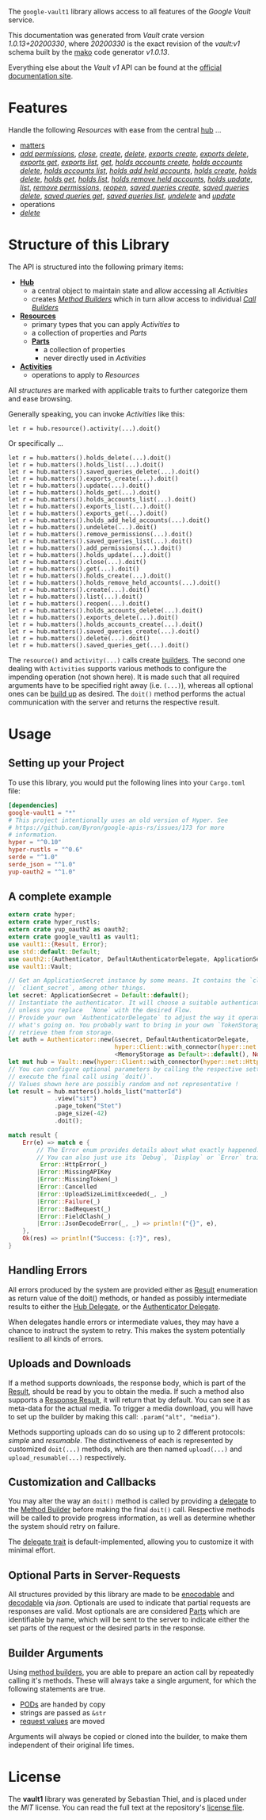 <!---
DO NOT EDIT !
This file was generated automatically from 'src/mako/api/README.md.mako'
DO NOT EDIT !
-->
The `google-vault1` library allows access to all features of the *Google Vault* service.

This documentation was generated from *Vault* crate version *1.0.13+20200330*, where *20200330* is the exact revision of the *vault:v1* schema built by the [mako](http://www.makotemplates.org/) code generator *v1.0.13*.

Everything else about the *Vault* *v1* API can be found at the
[official documentation site](https://developers.google.com/vault).
# Features

Handle the following *Resources* with ease from the central [hub](https://docs.rs/google-vault1/1.0.13+20200330/google_vault1/struct.Vault.html) ... 

* [matters](https://docs.rs/google-vault1/1.0.13+20200330/google_vault1/struct.Matter.html)
 * [*add permissions*](https://docs.rs/google-vault1/1.0.13+20200330/google_vault1/struct.MatterAddPermissionCall.html), [*close*](https://docs.rs/google-vault1/1.0.13+20200330/google_vault1/struct.MatterCloseCall.html), [*create*](https://docs.rs/google-vault1/1.0.13+20200330/google_vault1/struct.MatterCreateCall.html), [*delete*](https://docs.rs/google-vault1/1.0.13+20200330/google_vault1/struct.MatterDeleteCall.html), [*exports create*](https://docs.rs/google-vault1/1.0.13+20200330/google_vault1/struct.MatterExportCreateCall.html), [*exports delete*](https://docs.rs/google-vault1/1.0.13+20200330/google_vault1/struct.MatterExportDeleteCall.html), [*exports get*](https://docs.rs/google-vault1/1.0.13+20200330/google_vault1/struct.MatterExportGetCall.html), [*exports list*](https://docs.rs/google-vault1/1.0.13+20200330/google_vault1/struct.MatterExportListCall.html), [*get*](https://docs.rs/google-vault1/1.0.13+20200330/google_vault1/struct.MatterGetCall.html), [*holds accounts create*](https://docs.rs/google-vault1/1.0.13+20200330/google_vault1/struct.MatterHoldAccountCreateCall.html), [*holds accounts delete*](https://docs.rs/google-vault1/1.0.13+20200330/google_vault1/struct.MatterHoldAccountDeleteCall.html), [*holds accounts list*](https://docs.rs/google-vault1/1.0.13+20200330/google_vault1/struct.MatterHoldAccountListCall.html), [*holds add held accounts*](https://docs.rs/google-vault1/1.0.13+20200330/google_vault1/struct.MatterHoldAddHeldAccountCall.html), [*holds create*](https://docs.rs/google-vault1/1.0.13+20200330/google_vault1/struct.MatterHoldCreateCall.html), [*holds delete*](https://docs.rs/google-vault1/1.0.13+20200330/google_vault1/struct.MatterHoldDeleteCall.html), [*holds get*](https://docs.rs/google-vault1/1.0.13+20200330/google_vault1/struct.MatterHoldGetCall.html), [*holds list*](https://docs.rs/google-vault1/1.0.13+20200330/google_vault1/struct.MatterHoldListCall.html), [*holds remove held accounts*](https://docs.rs/google-vault1/1.0.13+20200330/google_vault1/struct.MatterHoldRemoveHeldAccountCall.html), [*holds update*](https://docs.rs/google-vault1/1.0.13+20200330/google_vault1/struct.MatterHoldUpdateCall.html), [*list*](https://docs.rs/google-vault1/1.0.13+20200330/google_vault1/struct.MatterListCall.html), [*remove permissions*](https://docs.rs/google-vault1/1.0.13+20200330/google_vault1/struct.MatterRemovePermissionCall.html), [*reopen*](https://docs.rs/google-vault1/1.0.13+20200330/google_vault1/struct.MatterReopenCall.html), [*saved queries create*](https://docs.rs/google-vault1/1.0.13+20200330/google_vault1/struct.MatterSavedQueryCreateCall.html), [*saved queries delete*](https://docs.rs/google-vault1/1.0.13+20200330/google_vault1/struct.MatterSavedQueryDeleteCall.html), [*saved queries get*](https://docs.rs/google-vault1/1.0.13+20200330/google_vault1/struct.MatterSavedQueryGetCall.html), [*saved queries list*](https://docs.rs/google-vault1/1.0.13+20200330/google_vault1/struct.MatterSavedQueryListCall.html), [*undelete*](https://docs.rs/google-vault1/1.0.13+20200330/google_vault1/struct.MatterUndeleteCall.html) and [*update*](https://docs.rs/google-vault1/1.0.13+20200330/google_vault1/struct.MatterUpdateCall.html)
* operations
 * [*delete*](https://docs.rs/google-vault1/1.0.13+20200330/google_vault1/struct.OperationDeleteCall.html)




# Structure of this Library

The API is structured into the following primary items:

* **[Hub](https://docs.rs/google-vault1/1.0.13+20200330/google_vault1/struct.Vault.html)**
    * a central object to maintain state and allow accessing all *Activities*
    * creates [*Method Builders*](https://docs.rs/google-vault1/1.0.13+20200330/google_vault1/trait.MethodsBuilder.html) which in turn
      allow access to individual [*Call Builders*](https://docs.rs/google-vault1/1.0.13+20200330/google_vault1/trait.CallBuilder.html)
* **[Resources](https://docs.rs/google-vault1/1.0.13+20200330/google_vault1/trait.Resource.html)**
    * primary types that you can apply *Activities* to
    * a collection of properties and *Parts*
    * **[Parts](https://docs.rs/google-vault1/1.0.13+20200330/google_vault1/trait.Part.html)**
        * a collection of properties
        * never directly used in *Activities*
* **[Activities](https://docs.rs/google-vault1/1.0.13+20200330/google_vault1/trait.CallBuilder.html)**
    * operations to apply to *Resources*

All *structures* are marked with applicable traits to further categorize them and ease browsing.

Generally speaking, you can invoke *Activities* like this:

```Rust,ignore
let r = hub.resource().activity(...).doit()
```

Or specifically ...

```ignore
let r = hub.matters().holds_delete(...).doit()
let r = hub.matters().holds_list(...).doit()
let r = hub.matters().saved_queries_delete(...).doit()
let r = hub.matters().exports_create(...).doit()
let r = hub.matters().update(...).doit()
let r = hub.matters().holds_get(...).doit()
let r = hub.matters().holds_accounts_list(...).doit()
let r = hub.matters().exports_list(...).doit()
let r = hub.matters().exports_get(...).doit()
let r = hub.matters().holds_add_held_accounts(...).doit()
let r = hub.matters().undelete(...).doit()
let r = hub.matters().remove_permissions(...).doit()
let r = hub.matters().saved_queries_list(...).doit()
let r = hub.matters().add_permissions(...).doit()
let r = hub.matters().holds_update(...).doit()
let r = hub.matters().close(...).doit()
let r = hub.matters().get(...).doit()
let r = hub.matters().holds_create(...).doit()
let r = hub.matters().holds_remove_held_accounts(...).doit()
let r = hub.matters().create(...).doit()
let r = hub.matters().list(...).doit()
let r = hub.matters().reopen(...).doit()
let r = hub.matters().holds_accounts_delete(...).doit()
let r = hub.matters().exports_delete(...).doit()
let r = hub.matters().holds_accounts_create(...).doit()
let r = hub.matters().saved_queries_create(...).doit()
let r = hub.matters().delete(...).doit()
let r = hub.matters().saved_queries_get(...).doit()
```

The `resource()` and `activity(...)` calls create [builders][builder-pattern]. The second one dealing with `Activities` 
supports various methods to configure the impending operation (not shown here). It is made such that all required arguments have to be 
specified right away (i.e. `(...)`), whereas all optional ones can be [build up][builder-pattern] as desired.
The `doit()` method performs the actual communication with the server and returns the respective result.

# Usage

## Setting up your Project

To use this library, you would put the following lines into your `Cargo.toml` file:

```toml
[dependencies]
google-vault1 = "*"
# This project intentionally uses an old version of Hyper. See
# https://github.com/Byron/google-apis-rs/issues/173 for more
# information.
hyper = "^0.10"
hyper-rustls = "^0.6"
serde = "^1.0"
serde_json = "^1.0"
yup-oauth2 = "^1.0"
```

## A complete example

```Rust
extern crate hyper;
extern crate hyper_rustls;
extern crate yup_oauth2 as oauth2;
extern crate google_vault1 as vault1;
use vault1::{Result, Error};
use std::default::Default;
use oauth2::{Authenticator, DefaultAuthenticatorDelegate, ApplicationSecret, MemoryStorage};
use vault1::Vault;

// Get an ApplicationSecret instance by some means. It contains the `client_id` and 
// `client_secret`, among other things.
let secret: ApplicationSecret = Default::default();
// Instantiate the authenticator. It will choose a suitable authentication flow for you, 
// unless you replace  `None` with the desired Flow.
// Provide your own `AuthenticatorDelegate` to adjust the way it operates and get feedback about 
// what's going on. You probably want to bring in your own `TokenStorage` to persist tokens and
// retrieve them from storage.
let auth = Authenticator::new(&secret, DefaultAuthenticatorDelegate,
                              hyper::Client::with_connector(hyper::net::HttpsConnector::new(hyper_rustls::TlsClient::new())),
                              <MemoryStorage as Default>::default(), None);
let mut hub = Vault::new(hyper::Client::with_connector(hyper::net::HttpsConnector::new(hyper_rustls::TlsClient::new())), auth);
// You can configure optional parameters by calling the respective setters at will, and
// execute the final call using `doit()`.
// Values shown here are possibly random and not representative !
let result = hub.matters().holds_list("matterId")
             .view("sit")
             .page_token("Stet")
             .page_size(-42)
             .doit();

match result {
    Err(e) => match e {
        // The Error enum provides details about what exactly happened.
        // You can also just use its `Debug`, `Display` or `Error` traits
         Error::HttpError(_)
        |Error::MissingAPIKey
        |Error::MissingToken(_)
        |Error::Cancelled
        |Error::UploadSizeLimitExceeded(_, _)
        |Error::Failure(_)
        |Error::BadRequest(_)
        |Error::FieldClash(_)
        |Error::JsonDecodeError(_, _) => println!("{}", e),
    },
    Ok(res) => println!("Success: {:?}", res),
}

```
## Handling Errors

All errors produced by the system are provided either as [Result](https://docs.rs/google-vault1/1.0.13+20200330/google_vault1/enum.Result.html) enumeration as return value of 
the doit() methods, or handed as possibly intermediate results to either the 
[Hub Delegate](https://docs.rs/google-vault1/1.0.13+20200330/google_vault1/trait.Delegate.html), or the [Authenticator Delegate](https://docs.rs/yup-oauth2/*/yup_oauth2/trait.AuthenticatorDelegate.html).

When delegates handle errors or intermediate values, they may have a chance to instruct the system to retry. This 
makes the system potentially resilient to all kinds of errors.

## Uploads and Downloads
If a method supports downloads, the response body, which is part of the [Result](https://docs.rs/google-vault1/1.0.13+20200330/google_vault1/enum.Result.html), should be
read by you to obtain the media.
If such a method also supports a [Response Result](https://docs.rs/google-vault1/1.0.13+20200330/google_vault1/trait.ResponseResult.html), it will return that by default.
You can see it as meta-data for the actual media. To trigger a media download, you will have to set up the builder by making
this call: `.param("alt", "media")`.

Methods supporting uploads can do so using up to 2 different protocols: 
*simple* and *resumable*. The distinctiveness of each is represented by customized 
`doit(...)` methods, which are then named `upload(...)` and `upload_resumable(...)` respectively.

## Customization and Callbacks

You may alter the way an `doit()` method is called by providing a [delegate](https://docs.rs/google-vault1/1.0.13+20200330/google_vault1/trait.Delegate.html) to the 
[Method Builder](https://docs.rs/google-vault1/1.0.13+20200330/google_vault1/trait.CallBuilder.html) before making the final `doit()` call. 
Respective methods will be called to provide progress information, as well as determine whether the system should 
retry on failure.

The [delegate trait](https://docs.rs/google-vault1/1.0.13+20200330/google_vault1/trait.Delegate.html) is default-implemented, allowing you to customize it with minimal effort.

## Optional Parts in Server-Requests

All structures provided by this library are made to be [enocodable](https://docs.rs/google-vault1/1.0.13+20200330/google_vault1/trait.RequestValue.html) and 
[decodable](https://docs.rs/google-vault1/1.0.13+20200330/google_vault1/trait.ResponseResult.html) via *json*. Optionals are used to indicate that partial requests are responses 
are valid.
Most optionals are are considered [Parts](https://docs.rs/google-vault1/1.0.13+20200330/google_vault1/trait.Part.html) which are identifiable by name, which will be sent to 
the server to indicate either the set parts of the request or the desired parts in the response.

## Builder Arguments

Using [method builders](https://docs.rs/google-vault1/1.0.13+20200330/google_vault1/trait.CallBuilder.html), you are able to prepare an action call by repeatedly calling it's methods.
These will always take a single argument, for which the following statements are true.

* [PODs][wiki-pod] are handed by copy
* strings are passed as `&str`
* [request values](https://docs.rs/google-vault1/1.0.13+20200330/google_vault1/trait.RequestValue.html) are moved

Arguments will always be copied or cloned into the builder, to make them independent of their original life times.

[wiki-pod]: http://en.wikipedia.org/wiki/Plain_old_data_structure
[builder-pattern]: http://en.wikipedia.org/wiki/Builder_pattern
[google-go-api]: https://github.com/google/google-api-go-client

# License
The **vault1** library was generated by Sebastian Thiel, and is placed 
under the *MIT* license.
You can read the full text at the repository's [license file][repo-license].

[repo-license]: https://github.com/Byron/google-apis-rsblob/master/LICENSE.md
